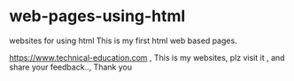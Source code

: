 # web-pages-using-html
websites for using html
This is my first html web based pages.

https://www.technical-education.com , This is my websites, plz visit it , and share your feedback.., Thank you
